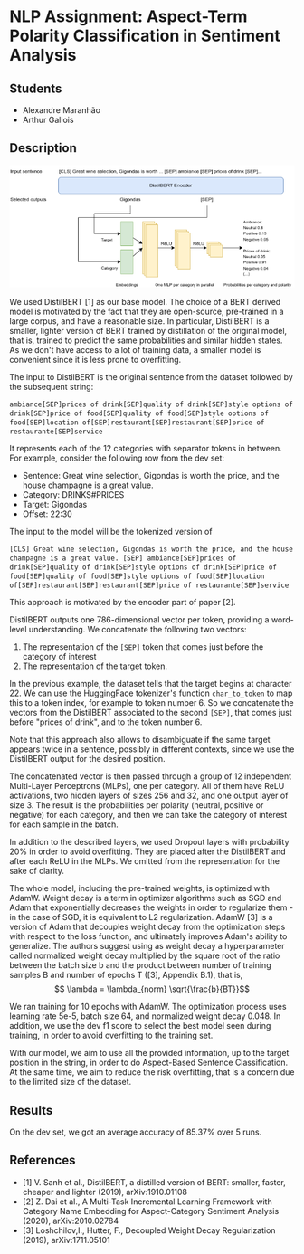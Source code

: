 # NLP Assignment: Aspect-Term Polarity Classification in Sentiment Analysis

## Students

- Alexandre Maranhão
- Arthur Gallois

## Description

![Model Architecture](architecture.png)

We used DistilBERT [1] as our base model. The choice of a BERT derived model is motivated by the fact that they are open-source, pre-trained in a large corpus, and have a reasonable size. In particular, DistilBERT is a smaller, lighter version of BERT trained by distillation of the original model, that is, trained to predict the same probabilities and similar hidden states. As we don't have access to a lot of training data, a smaller model is convenient since it is less prone to overfitting.

The input to DistilBERT is the original sentence from the dataset followed by the subsequent string:

```
ambiance[SEP]prices of drink[SEP]quality of drink[SEP]style options of drink[SEP]price of food[SEP]quality of food[SEP]style options of food[SEP]location of[SEP]restaurant[SEP]restaurant[SEP]price of restaurante[SEP]service
```

It represents each of the 12 categories with separator tokens in between. For example, consider the following row from the dev set:

- Sentence: Great wine selection, Gigondas is worth the price, and the house champagne is a great value.
- Category: DRINKS#PRICES
- Target: Gigondas
- Offset: 22:30

The input to the model will be the tokenized version of

```
[CLS] Great wine selection, Gigondas is worth the price, and the house champagne is a great value. [SEP] ambiance[SEP]prices of drink[SEP]quality of drink[SEP]style options of drink[SEP]price of food[SEP]quality of food[SEP]style options of food[SEP]location of[SEP]restaurant[SEP]restaurant[SEP]price of restaurante[SEP]service
```

This approach is motivated by the encoder part of paper [2].

DistilBERT outputs one 786-dimensional vector per token, providing a word-level understanding. We concatenate the following two vectors: 

1. The representation of the `[SEP]` token that comes just before the category of interest
2. The representation of the target token.

In the previous example, the dataset tells that the target begins at character 22. We can use the HuggingFace tokenizer's function `char_to_token` to map this to a token index, for example to token number 6. So we concatenate the vectors from the DistilBERT associated to the second `[SEP]`, that comes just before "prices of drink", and to the token number 6. 

Note that this approach also allows to disambiguate if the same target appears twice in a sentence, possibly in different contexts, since we use the DistilBERT output for the desired position.

The concatenated vector is then passed through a group of 12 independent Multi-Layer Perceptrons (MLPs), one per category. All of them have ReLU activations, two hidden layers of sizes 256 and 32, and one output layer of size 3. The result is the probabilities per polarity (neutral, positive or negative) for each category, and then we can take the category of interest for each sample in the batch.

In addition to the described layers, we used Dropout layers with probability 20% in order to avoid overfitting. They are placed after the DistilBERT and after each ReLU in the MLPs. We omitted from the representation for the sake of clarity.

The whole model, including the pre-trained weights, is optimized with AdamW. Weight decay is a term in optimizer algorithms such as SGD and Adam that exponentially decreases the weights in order to regularize them - in the case of SGD, it is equivalent to L2 regularization. AdamW [3] is a version of Adam that decouples weight decay from the optimization steps with respect to the loss function, and ultimately improves Adam's ability to generalize. The authors suggest using as weight decay a hyperparameter called normalized weight decay multiplied by the square root of the ratio between the batch size b and the product between number of training samples B and number of epochs T ([3], Appendix B.1), that is,
$$ \lambda = \lambda_{norm} \sqrt{\frac{b}{BT}}$$

We ran training for 10 epochs with AdamW. The optimization process uses learning rate 5e-5, batch size 64, and normalized weight decay 0.048. In addition, we use the dev f1 score to select the best model seen during training, in order to avoid overfitting to the training set.

With our model, we aim to use all the provided information, up to the target position in the string, in order to do Aspect-Based Sentence Classification. At the same time, we aim to reduce the risk overfitting, that is a concern due to the limited size of the dataset. 

## Results

On the dev set, we got an average accuracy of 85.37% over 5 runs.

## References 

- [1] V. Sanh et al., DistilBERT, a distilled version of BERT: smaller, faster, cheaper and lighter (2019), arXiv:1910.01108
- [2] Z. Dai et al., A Multi-Task Incremental Learning Framework with Category Name Embedding for Aspect-Category Sentiment Analysis (2020), arXiv:2010.02784
- [3] Loshchilov,I., Hutter, F., Decoupled Weight Decay Regularization (2019), arXiv:1711.05101